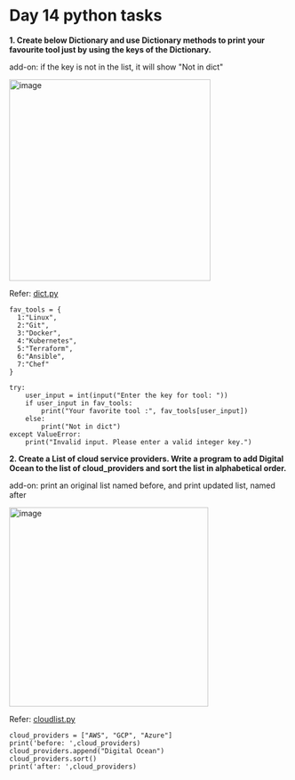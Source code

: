 # Day 14 python tasks

**1. Create below Dictionary and use Dictionary methods to print your favourite tool just by using the keys of the Dictionary.**

add-on: if the key is not in the list, it will show "Not in dict"

<img width="362" alt="image" src="https://github.com/paragpallavsingh/90DaysOfDevOps/assets/40052830/28f1b399-d028-4630-bed6-4d988dec47e2">

Refer: [dict.py](https://github.com/paragpallavsingh/90DaysOfDevOps/blob/master/submission/day14/dict.py)

```
fav_tools = { 
  1:"Linux", 
  2:"Git", 
  3:"Docker", 
  4:"Kubernetes", 
  5:"Terraform", 
  6:"Ansible", 
  7:"Chef"
}

try:
    user_input = int(input("Enter the key for tool: "))
    if user_input in fav_tools:
        print("Your favorite tool :", fav_tools[user_input])
    else:
        print("Not in dict")
except ValueError:
    print("Invalid input. Please enter a valid integer key.")
````

**2. Create a List of cloud service providers. Write a program to add Digital Ocean to the list of cloud_providers and sort the list in alphabetical order.**

add-on: print an original list named before, and print updated list, named after

<img width="358" alt="image" src="https://github.com/paragpallavsingh/90DaysOfDevOps/assets/40052830/aa858772-7710-4d81-a834-1f8870e8a855">

Refer: [cloudlist.py](https://github.com/paragpallavsingh/90DaysOfDevOps/blob/master/submission/day14/cloudlist.py)

```
cloud_providers = ["AWS", "GCP", "Azure"]
print('before: ',cloud_providers)
cloud_providers.append("Digital Ocean")
cloud_providers.sort()
print('after: ',cloud_providers)
```
